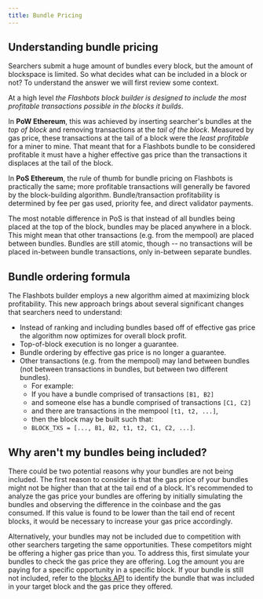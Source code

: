 ```yaml
---
title: Bundle Pricing
---
```


## Understanding bundle pricing

Searchers submit a huge amount of bundles every block, but the amount of blockspace is limited. So what decides what can be included in a block or not? To understand the answer we will first review some context.

At a high level _the Flashbots block builder is designed to include the most profitable transactions possible in the blocks it builds_.

In **PoW Ethereum**, this was achieved by inserting searcher's bundles at the _top of block_ and removing transactions at the _tail of the block_. Measured by gas price, these transactions at the tail of a block were the _least profitable_ for a miner to mine. That meant that for a Flashbots bundle to be considered profitable it must have a higher effective gas price than the transactions it displaces at the tail of the block.

In **PoS Ethereum**, the rule of thumb for bundle pricing on Flashbots is practically the same; more profitable transactions will generally be favored by the block-building algorithm. Bundle/transaction profitability is determined by fee per gas used, priority fee, and direct validator payments.

The most notable difference in PoS is that instead of all bundles being placed at the top of the block, bundles may be placed anywhere in a block. This might mean that other transactions (e.g. from the mempool) are placed between bundles. Bundles are still atomic, though -- no transactions will be placed in-between bundle transactions, only in-between separate bundles.

## Bundle ordering formula

The Flashbots builder employs a new algorithm aimed at maximizing block profitability. This new approach brings about several significant changes that searchers need to understand:

* Instead of ranking and including bundles based off of effective gas price the algorithm now optimizes for overall block profit.
* Top-of-block execution is no longer a guarantee.
* Bundle ordering by effective gas price is no longer a guarantee.
* Other transactions (e.g. from the mempool) may land between bundles (not between transactions in bundles, but between two different bundles).
  * For example:
  * If you have a bundle comprised of transactions `[B1, B2]`
  * and someone else has a bundle comprised of transactions `[C1, C2]`
  * and there are transactions in the mempool `[t1, t2, ...]`,
  * then the block may be built such that:
  * `BLOCK_TXS = [..., B1, B2, t1, t2, C1, C2, ...]`.

## Why aren't my bundles being included?

There could be two potential reasons why your bundles are not being included. The first reason to consider is that the gas price of your bundles might not be higher than that at the tail end of a block. It's recommended to analyze the gas price your bundles are offering by initially simulating the bundles and observing the difference in the coinbase and the gas consumed. If this value is found to be lower than the tail end of recent blocks, it would be necessary to increase your gas price accordingly.

Alternatively, your bundles may not be included due to competition with other searchers targeting the same opportunities. These competitors might be offering a higher gas price than you. To address this, first simulate your bundles to check the gas price they are offering. Log the amount you are paying for a specific opportunity in a specific block. If your bundle is still not included, refer to the [blocks API](https://blocks.flashbots.net/) to identify the bundle that was included in your target block and the gas price they offered.
